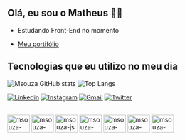 
## Olá, eu sou o Matheus ✌🏼
- Estudando Front-End no momento

- [Meu portifólio](https://mathsouza.com/)

## Tecnologias que eu utilizo no meu dia
![Msouza GitHub stats](https://github-readme-stats.vercel.app/api?username=msouza09&show_icons=true&theme=tokyonight)
![Top Langs](https://github-readme-stats.vercel.app/api/top-langs/?username=msouza09&layout=compact&theme=tokyonight)

[![Linkedin](https://img.shields.io/badge/LinkedIn-0077B5?style=for-the-badge&logo=linkedin&logoColor=white)](https://www.linkedin.com/in/matheus-souza-1a0622235/)
[![Instagram](https://img.shields.io/badge/Instagram-E4405F?style=for-the-badge&logo=instagram&logoColor=white)](https://www.instagram.com/msouza_09/)
[![Gmail](https://img.shields.io/badge/Gmail-D14836?style=for-the-badge&logo=gmail&logoColor=white)](mailto:szmatheussouza@gmail.com)
[![Twitter](https://img.shields.io/badge/Twitter-1DA1F2?style=for-the-badge&logo=twitter&logoColor=white)](https://twitter.com/mathsouza09/)

<div style="display: inline-block"><br/>
  <img align="center" alt="msouza-html5" height="40" width="50" src="https://cdn.jsdelivr.net/gh/devicons/devicon@latest/icons/html5/html5-original.svg">
  <img align="center" alt="msouza-css" height="40" width="50" src="https://cdn.jsdelivr.net/gh/devicons/devicon@latest/icons/css3/css3-original.svg">
  <img align="center" alt="msouza-js" height="40" width="50" src="https://cdn.jsdelivr.net/gh/devicons/devicon@latest/icons/javascript/javascript-original.svg">
  <img align="center" alt="msouza-bootstrap5" height="40" width="50" src="https://cdn.jsdelivr.net/gh/devicons/devicon@latest/icons/bootstrap/bootstrap-original.svg">
  <img align="center" alt="msouza-mysql" height="40" width="50" src="https://cdn.jsdelivr.net/gh/devicons/devicon@latest/icons/mysql/mysql-original-wordmark.svg">
  <img align="center" alt="msouza-docker" height="40" width="50" src="https://cdn.jsdelivr.net/gh/devicons/devicon@latest/icons/docker/docker-plain-wordmark.svg">
  <img align="center" alt="msouza-php" height="40" width="50" src="https://cdn.jsdelivr.net/gh/devicons/devicon@latest/icons/php/php-original.svg">
</div>
<br/>
